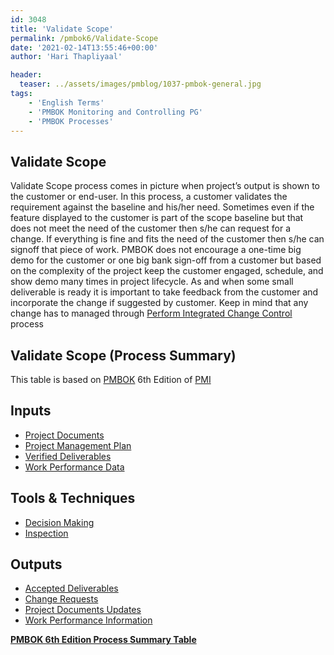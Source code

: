 ```yaml
---
id: 3048   
title: 'Validate Scope'
permalink: /pmbok6/Validate-Scope
date: '2021-02-14T13:55:46+00:00'
author: 'Hari Thapliyaal'

header:
  teaser: ../assets/images/pmblog/1037-pmbok-general.jpg
tags:
    - 'English Terms'
    - 'PMBOK Monitoring and Controlling PG'
    - 'PMBOK Processes'
---
```


## Validate Scope

Validate Scope process comes in picture when project’s output is shown to the customer or end-user. In this process, a customer validates the requirement against the baseline and his/her need. Sometimes even if the feature displayed to the customer is part of the scope baseline but that does not meet the need of the customer then s/he can request for a change. If everything is fine and fits the need of the customer then s/he can signoff that piece of work. PMBOK does not encourage a one-time big demo for the customer or one big bank sign-off from a customer but based on the complexity of the project keep the customer engaged, schedule, and show demo many times in project lifecycle. As and when some small deliverable is ready it is important to take feedback from the customer and incorporate the change if suggested by customer. Keep in mind that any change has to managed through [Perform Integrated Change Control](/pmbok6/Perform-Integrated-Change-Control) process

## Validate Scope (Process Summary)

This table is based on [PMBOK](https://www.pmi.org/pmbok-guide-standards) 6th Edition of [PMI](https:/www.pmi.org)

## **Inputs**

- [Project Documents](/pmbok6/project-documents)
- [Project Management Plan](/pmbok6/project-management-plan)
- [Verified Deliverables](/pmbok6/verified-deliverables)
- [Work Performance Data](/pmbok6/work-performance-data)

## **Tools &amp; Techniques**

- [Decision Making](/pmbok6/decision-making)
- [Inspection](/pmbok6/inspection)

## **Outputs**

- [Accepted Deliverables](/pmbok6/accepted-deliverables)
- [Change Requests](/pmbok6/change-requests)
- [Project Documents Updates](/pmbok6/project-documents-updates)
- [Work Performance Information](/pmbok6/work-performance-information)

**[PMBOK 6th Edition Process Summary Table](process-groups-and-processes-in-pmbok6/)**
